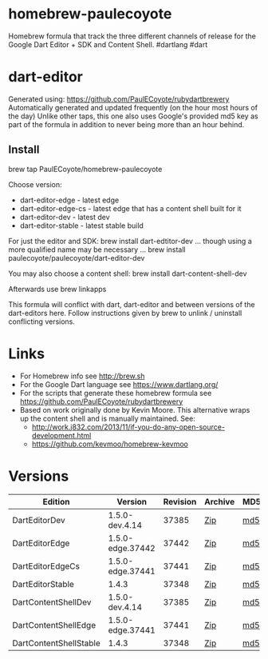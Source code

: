 homebrew-paulecoyote
====================

Homebrew formula that track the three different channels of release for the Google Dart Editor + SDK and Content Shell.  #dartlang #dart

dart-editor
===========

Generated using: https://github.com/PaulECoyote/rubydartbrewery
Automatically generated and updated frequently (on the hour most hours of the day)
Unlike other taps, this one also uses Google's provided md5 key as part of the formula in addition to never being more than an hour behind.

Install
-------
brew tap PaulECoyote/homebrew-paulecoyote

Choose version:
* dart-editor-edge - latest edge
* dart-editor-edge-cs - latest edge that has a content shell built for it
* dart-editor-dev - latest dev
* dart-editor-stable - latest stable build

For just the editor and SDK:
brew install dart-edtitor-dev
... though using a more qualified name may be necessary ...
brew install paulecoyote/paulecoyote/dart-editor-dev

You may also choose a content shell:
brew install dart-content-shell-dev

Afterwards use 
brew linkapps

This formula will conflict with dart, dart-editor and between versions of the dart-editors here.  Follow instructions given by brew to unlink / uninstall conflicting versions.

Links
=====
* For Homebrew info see http://brew.sh
* For the Google Dart language see https://www.dartlang.org/
* For the scripts that generate these homebrew formula see https://github.com/PaulECoyote/rubydartbrewery
* Based on work originally done by Kevin Moore. This alternative wraps up the content shell and is manually maintained.  See: 
    * http://work.j832.com/2013/11/if-you-do-any-open-source-development.html
    * https://github.com/kevmoo/homebrew-kevmoo

Versions
========
| Edition | Version | Revision | Archive | MD5 | Notes |
| ------- | ------- | -------- | ------- | --- | ----- |
| DartEditorDev | 1.5.0-dev.4.14 | 37385 | [Zip](http://storage.googleapis.com/dart-archive/channels/dev/release/37385/editor/darteditor-macos-x64.zip) | [md5](http://storage.googleapis.com/dart-archive/channels/dev/release/37385/editor/darteditor-macos-x64.zip.md5sum) | [Changes](http://storage.googleapis.com/dart-archive/channels/dev/release/latest/changelog.html) |
| DartEditorEdge | 1.5.0-edge.37442 | 37442 | [Zip](http://storage.googleapis.com/dart-archive/channels/be/raw/37442/editor/darteditor-macos-x64.zip) | [md5](http://storage.googleapis.com/dart-archive/channels/be/raw/37442/editor/darteditor-macos-x64.zip.md5sum) | - |
| DartEditorEdgeCs | 1.5.0-edge.37441 | 37441 | [Zip](http://storage.googleapis.com/dart-archive/channels/be/raw/37441/editor/darteditor-macos-x64.zip) | [md5](http://storage.googleapis.com/dart-archive/channels/be/raw/37441/editor/darteditor-macos-x64.zip.md5sum) | - |
| DartEditorStable | 1.4.3 | 37348 | [Zip](http://storage.googleapis.com/dart-archive/channels/stable/release/37348/editor/darteditor-macos-x64.zip) | [md5](http://storage.googleapis.com/dart-archive/channels/stable/release/37348/editor/darteditor-macos-x64.zip.md5sum) | [Changes](http://storage.googleapis.com/dart-archive/channels/stable/release/latest/changelog.html) |
| DartContentShellDev | 1.5.0-dev.4.14 | 37385 | [Zip](http://storage.googleapis.com/dart-archive/channels/dev/release/37385/dartium/content_shell-macos-ia32-release.zip) | [md5](http://storage.googleapis.com/dart-archive/channels/dev/release/37385/dartium/content_shell-macos-ia32-release.zip.md5sum) | - |
| DartContentShellEdge | 1.5.0-edge.37441 | 37441 | [Zip](http://storage.googleapis.com/dart-archive/channels/be/raw/37441/dartium/content_shell-macos-ia32-release.zip) | [md5](http://storage.googleapis.com/dart-archive/channels/be/raw/37441/dartium/content_shell-macos-ia32-release.zip.md5sum) | - |
| DartContentShellStable | 1.4.3 | 37348 | [Zip](http://storage.googleapis.com/dart-archive/channels/stable/release/37348/dartium/content_shell-macos-ia32-release.zip) | [md5](http://storage.googleapis.com/dart-archive/channels/stable/release/37348/dartium/content_shell-macos-ia32-release.zip.md5sum) | - |
